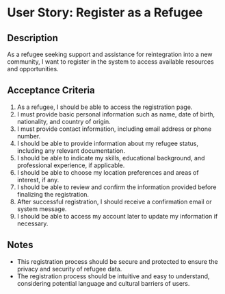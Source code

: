 # User Story: Register as a Refugee

## Description
As a refugee seeking support and assistance for reintegration into a new community, I want to register in the system to access available resources and opportunities.

## Acceptance Criteria
1. As a refugee, I should be able to access the registration page.
2. I must provide basic personal information such as name, date of birth, nationality, and country of origin.
3. I must provide contact information, including email address or phone number.
4. I should be able to provide information about my refugee status, including any relevant documentation.
5. I should be able to indicate my skills, educational background, and professional experience, if applicable.
6. I should be able to choose my location preferences and areas of interest, if any.
7. I should be able to review and confirm the information provided before finalizing the registration.
8. After successful registration, I should receive a confirmation email or system message.
9. I should be able to access my account later to update my information if necessary.

## Notes
- This registration process should be secure and protected to ensure the privacy and security of refugee data.
- The registration process should be intuitive and easy to understand, considering potential language and cultural barriers of users.
